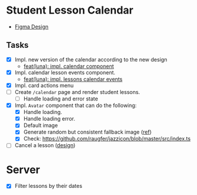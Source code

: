 # Student Lesson Calendar

- [Figma Design](https://www.figma.com/design/4SwhwulDQ3eEDqevWprW9E/LiteSpace?node-id=905-33464&t=DfGYVPZQKRwEIJR5-4)

## Tasks

- [x] Impl. new version of the calendar according to the new design
  - [feat(luna): impl. calendar component](https://github.com/litespace-org/litespace/pull/118)
- [x] Impl. calendar lesson events component.
  - [feat(luna): impl. lessons calendar events](https://github.com/litespace-org/litespace/pull/127)
- [x] Impl. card actions menu
- [ ] Create `/calendar` page and render student lessons.
  - [ ] Handle loading and error state
- [x] Impl. `Avatar` component that can do the following:
  - [x] Handle loading.
  - [x] Handle loading error.
  - [x] Default image
  - [x] Generate random but consistent fallback image ([ref](https://github.com/loweisz/generate-avatar/blob/master/lib/generateFromString.ts))
  - [x] Check: https://github.com/raugfer/jazzicon/blob/master/src/index.ts
- [ ] Cancel a lesson ([design](https://www.figma.com/design/4SwhwulDQ3eEDqevWprW9E/LiteSpace?node-id=1393-36869&t=DfGYVPZQKRwEIJR5-4))

# Server

- [x] Filter lessons by their dates
